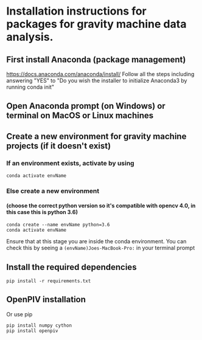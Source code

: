 # Installation instructions for packages for gravity machine data analysis.

## First install Anaconda (package management)

https://docs.anaconda.com/anaconda/install/
Follow all the steps including answering "YES" to "Do you wish the installer to initialize Anaconda3
by running conda init"

## Open Anaconda prompt (on Windows) or terminal on MacOS or Linux machines

## Create a new environment for gravity machine projects (if it doesn't exist)

### If an environment exists, activate by using

	conda activate envName

### Else create a new environment
#### (choose the correct python version so it's compatible with opencv 4.0, in this case this is python 3.6)
	conda create --name envName python=3.6 
	conda activate envName

Ensure that at this stage you are inside the conda environment. You can check this by seeing a `(envName)Joes-MacBook-Pro:` in your terminal prompt

## Install the required dependencies
	pip install -r requirements.txt

## OpenPIV installation
Or use pip

	pip install numpy cython
	pip install openpiv
